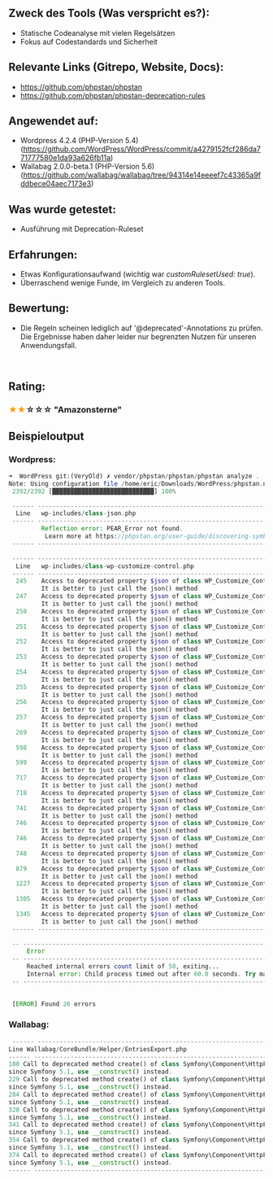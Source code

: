 <h2>Zweck des Tools (Was verspricht es?):</h2>
<ul>
  <li>Statische Codeanalyse mit vielen Regelsätzen</li>
  <li>Fokus auf Codestandards und Sicherheit</li>
</ul>
<h2>Relevante Links (Gitrepo, Website, Docs):</h2>
<ul>
  <li>
    <a href="https://github.com/phpstan/phpstan">https://github.com/phpstan/phpstan</a>
  </li>
  <li>
    <a href="https://github.com/phpstan/phpstan-deprecation-rules">https://github.com/phpstan/phpstan-deprecation-rules</a>
  </li>
</ul>
<h2>Angewendet auf:</h2>
<ul>
  <li>Wordpress 4.2.4 (PHP-Version 5.4) (<a class="external-link" href="https://github.com/WordPress/WordPress/commit/a4279152fcf286da771777580e1da93a626fb11a" rel="nofollow">https://github.com/WordPress/WordPress/commit/a4279152fcf286da771777580e1da93a626fb11a</a>)</li>
  <li>
    <span>Wallabag 2.0.0-beta.1 (PHP-Version 5.6) (<a href="https://github.com/wallabag/wallabag/tree/94314e14eeeef7c43365a9fddbece04aec7173e3">https://github.com/wallabag/wallabag/tree/94314e14eeeef7c43365a9fddbece04aec7173e3</a>)</span>
  </li>
</ul>
<h2>Was wurde getestet:</h2>
<ul>
  <li>Ausführung mit Deprecation-Ruleset</li>
</ul>
<h2>Erfahrungen:</h2>
<ul>
  <li>Etwas Konfigurationsaufwand (wichtig war <em>customRulesetUsed: true</em>).</li>
  <li>Überraschend wenige Funde, im Vergleich zu anderen Tools.</li>
</ul>
<h2>Bewertung:</h2>
<ul>
  <li>Die Regeln scheinen lediglich auf '@deprecated'-Annotations zu prüfen. Die Ergebnisse haben daher leider nur begrenzten Nutzen für unseren Anwendungsfall.</li>
</ul>
<p>
  <br/>
</p>
<h2>Rating:</h2>
<h3>
  <strong> <span style="color: rgb(255,153,0);">★★</span>☆☆☆ "Amazonsterne"</strong>
</h3>
<h2>Beispieloutput</h2>
<h3>Wordpress:</h3>

```php
➜  WordPress git:(VeryOld) ✗ vendor/phpstan/phpstan/phpstan analyze .            
Note: Using configuration file /home/eric/Downloads/WordPress/phpstan.neon.
 2392/2392 [▓▓▓▓▓▓▓▓▓▓▓▓▓▓▓▓▓▓▓▓▓▓▓▓▓▓▓▓] 100%

 ------ -------------------------------------------------------------------- 
  Line   wp-includes/class-json.php                                          
 ------ -------------------------------------------------------------------- 
         Reflection error: PEAR_Error not found.                             
          Learn more at https://phpstan.org/user-guide/discovering-symbols  
 ------ -------------------------------------------------------------------- 

 ------ -------------------------------------------------------------------- 
  Line   wp-includes/class-wp-customize-control.php                          
 ------ -------------------------------------------------------------------- 
  245    Access to deprecated property $json of class WP_Customize_Control:  
         It is better to just call the json() method                         
  247    Access to deprecated property $json of class WP_Customize_Control:  
         It is better to just call the json() method                         
  250    Access to deprecated property $json of class WP_Customize_Control:  
         It is better to just call the json() method                         
  251    Access to deprecated property $json of class WP_Customize_Control:  
         It is better to just call the json() method                         
  252    Access to deprecated property $json of class WP_Customize_Control:  
         It is better to just call the json() method                         
  253    Access to deprecated property $json of class WP_Customize_Control:  
         It is better to just call the json() method                         
  254    Access to deprecated property $json of class WP_Customize_Control:  
         It is better to just call the json() method                         
  255    Access to deprecated property $json of class WP_Customize_Control:  
         It is better to just call the json() method                         
  256    Access to deprecated property $json of class WP_Customize_Control:  
         It is better to just call the json() method                         
  257    Access to deprecated property $json of class WP_Customize_Control:  
         It is better to just call the json() method                         
  269    Access to deprecated property $json of class WP_Customize_Control:  
         It is better to just call the json() method                         
  598    Access to deprecated property $json of class WP_Customize_Control:  
         It is better to just call the json() method                         
  599    Access to deprecated property $json of class WP_Customize_Control:  
         It is better to just call the json() method                         
  717    Access to deprecated property $json of class WP_Customize_Control:  
         It is better to just call the json() method                         
  718    Access to deprecated property $json of class WP_Customize_Control:  
         It is better to just call the json() method                         
  741    Access to deprecated property $json of class WP_Customize_Control:  
         It is better to just call the json() method                         
  746    Access to deprecated property $json of class WP_Customize_Control:  
         It is better to just call the json() method                         
  746    Access to deprecated property $json of class WP_Customize_Control:  
         It is better to just call the json() method                         
  748    Access to deprecated property $json of class WP_Customize_Control:  
         It is better to just call the json() method                         
  879    Access to deprecated property $json of class WP_Customize_Control:  
         It is better to just call the json() method                         
  1227   Access to deprecated property $json of class WP_Customize_Control:  
         It is better to just call the json() method                         
  1305   Access to deprecated property $json of class WP_Customize_Control:  
         It is better to just call the json() method                         
  1345   Access to deprecated property $json of class WP_Customize_Control:  
         It is better to just call the json() method                         
 ------ -------------------------------------------------------------------- 

 -- ------------------------------------------------------------------------------------------------------------------------ 
     Error                                                                                                                   
 -- ------------------------------------------------------------------------------------------------------------------------ 
     Reached internal errors count limit of 50, exiting...                                                                   
     Internal error: Child process timed out after 60.0 seconds. Try making it longer with parallel.processTimeout setting.  
 -- ------------------------------------------------------------------------------------------------------------------------ 

                                                                                                                        
 [ERROR] Found 26 errors                                                                                                
```
<h3 class="auto-cursor-target">Wallabag:</h3>

```php
 ------ ---------------------------------------------------------------------------------------- 
Line Wallabag/CoreBundle/Helper/EntriesExport.php 
------ ---------------------------------------------------------------------------------------- 
180 Call to deprecated method create() of class Symfony\Component\HttpFoundation\Response: 
since Symfony 5.1, use __construct() instead. 
229 Call to deprecated method create() of class Symfony\Component\HttpFoundation\Response: 
since Symfony 5.1, use __construct() instead. 
284 Call to deprecated method create() of class Symfony\Component\HttpFoundation\Response: 
since Symfony 5.1, use __construct() instead. 
328 Call to deprecated method create() of class Symfony\Component\HttpFoundation\Response: 
since Symfony 5.1, use __construct() instead. 
341 Call to deprecated method create() of class Symfony\Component\HttpFoundation\Response: 
since Symfony 5.1, use __construct() instead. 
354 Call to deprecated method create() of class Symfony\Component\HttpFoundation\Response: 
since Symfony 5.1, use __construct() instead. 
374 Call to deprecated method create() of class Symfony\Component\HttpFoundation\Response: 
since Symfony 5.1, use __construct() instead. 
------ ---------------------------------------------------------------------------------------- 

```

